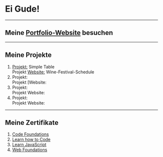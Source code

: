 # Ei Gude! 

--------------------------

## Meine [Portfolio-Website](https://oliveroeguet.github.io/Portfolio/) besuchen

---------------------------

## Meine Projekte 

1. [Projekt:](https://github.com/OliverOeguet/Wine-Festival-Schedule) Simple Table <br>
   Projekt [Website:](https://oliveroeguet.github.io/Wine-Festival-Schedule) Wine-Festival-Schedule
2. Projekt: <br>
   Projekt [Website:
3. Projekt: <br>
   Projekt Website:
4. Projekt: <br>
   Projekt Website:

-------------------------

## Meine Zertifikate


1. [Code Foundations](./Images/CodeFoundationsSkillPath.pdf)
2. [Learn how to Code](./Images/LearnHowtoCodeCourse.pdf)
3. [Learn JavaScript](./Images/LearnJavaScriptCourse.pdf)
4. [Web Foundations](./Images/WebFoundations.png)
